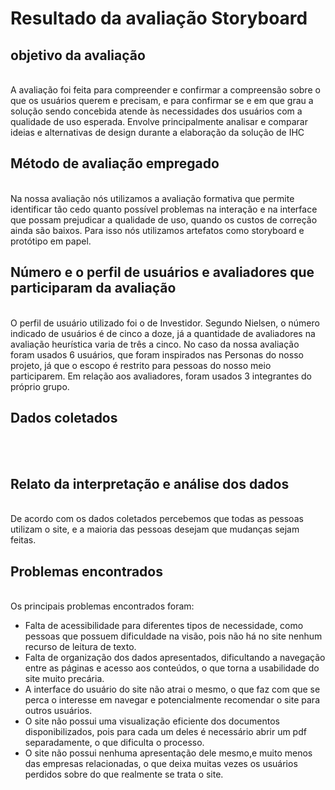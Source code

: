 # Resultado da avaliação Storyboard

## objetivo da avaliação

<br>
A avaliação foi feita para compreender e confirmar a compreensão sobre o que os usuários querem e precisam, e para confirmar se e em que grau a solução sendo concebida atende às necessidades dos usuários com a qualidade de uso esperada. Envolve principalmente analisar e comparar ideias e alternativas de design durante a elaboração da solução de IHC
<br>

## Método de avaliação empregado

<br>
Na nossa avaliação nós utilizamos a avaliação formativa que permite identificar tão cedo quanto possível problemas na interação e na interface que possam prejudicar a qualidade de uso, quando os custos de correção ainda são baixos. Para isso nós utilizamos artefatos como storyboard e protótipo em papel.
<br>

## Número e o perfil de usuários e avaliadores que participaram da avaliação

<br>
O perfil de usuário utilizado foi o de Investidor. Segundo Nielsen, o número indicado de usuários é de cinco a doze, já a quantidade de avaliadores na avaliação heurística varia de três a cinco. No caso da nossa avaliação foram usados 6 usuários, que foram inspirados nas Personas do nosso projeto, já que o escopo é restrito para pessoas do nosso meio participarem. Em relação aos avaliadores, foram usados 3 integrantes do próprio grupo.
<br>

## Dados coletados

<br>
<br>

## Relato da interpretação e análise dos dados

<br>
De acordo com os dados coletados percebemos que todas as pessoas utilizam o site, e a maioria das  pessoas desejam que mudanças sejam feitas.
<br>

## Problemas encontrados

<br>
Os principais problemas encontrados foram:

* Falta de acessibilidade para diferentes tipos de necessidade, como pessoas que possuem dificuldade na visão, pois não há no site nenhum recurso de leitura de texto.
* Falta de organização dos dados apresentados, dificultando a navegação entre as páginas e acesso aos conteúdos, o que torna a usabilidade do site muito precária.
* A interface do usuário do site não atrai o mesmo, o que faz com que se perca o interesse em navegar e potencialmente recomendar o site para outros usuários.
* O site não possui uma visualização eficiente dos documentos disponibilizados, pois para cada um deles é necessário abrir um pdf separadamente, o que dificulta o processo.
* O site não possui nenhuma apresentação dele mesmo,e muito menos das empresas relacionadas, o que deixa muitas vezes os usuários perdidos sobre do que realmente se trata o site.
<br>